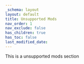 ```yaml
---
_schema: layout
layout: default
title: Unsupported Mods
nav_order: 1
nav_exclude: false
has_children: true
has_toc: false
last_modified_date:
---
```

This is a unsupported mods section